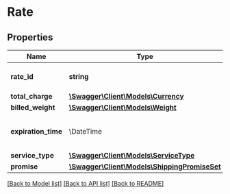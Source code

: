 # Rate

## Properties
Name | Type | Description | Notes
------------ | ------------- | ------------- | -------------
**rate_id** | **string** | An identifier for the rate. | [optional] 
**total_charge** | [**\Swagger\Client\Models\Currency**](Currency.md) |  | [optional] 
**billed_weight** | [**\Swagger\Client\Models\Weight**](Weight.md) |  | [optional] 
**expiration_time** | \DateTime | The time after which the offering will expire. | [optional] 
**service_type** | [**\Swagger\Client\Models\ServiceType**](ServiceType.md) |  | [optional] 
**promise** | [**\Swagger\Client\Models\ShippingPromiseSet**](ShippingPromiseSet.md) |  | [optional] 

[[Back to Model list]](../../README.md#documentation-for-models) [[Back to API list]](../../README.md#documentation-for-api-endpoints) [[Back to README]](../../README.md)


